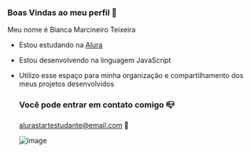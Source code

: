### Boas Vindas ao meu perfil 🍮

Meu nome é Bianca Marcineiro Teixeira

- Estou estudando na [Alura](https://www.alura.com.br)
- Estou desenvolvendo na linguagem JavaScript
- Utilizo esse espaço para minha organização e compartilhamento dos meus projetos desenvolvidos

  ### Você pode entrar em contato comigo 📪

  alurastartestudante@email.com 📧

  ![image](https://media1.tenor.com/m/hz_OYKX2cNAAAAAC/bh187-adventure-time.gif)
